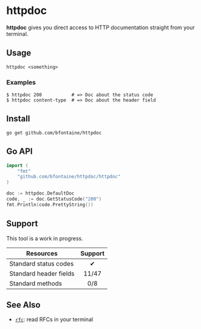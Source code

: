 # httpdoc

**httpdoc** gives you direct access to HTTP documentation straight from
your terminal.

## Usage

    httpdoc <something>

### Examples

    $ httpdoc 200           # => Doc about the status code
    $ httpdoc content-type  # => Doc about the header field

## Install

    go get github.com/bfontaine/httpdoc

## Go API

```go
import (
    "fmt"
    "github.com/bfontaine/httpdoc/httpdoc"
)

doc := httpdoc.DefaultDoc
code, _ := doc.GetStatusCode("200")
fmt.Println(code.PrettyString())
```

## Support

This tool is a work in progress.

| Resources                    | Support |
|------------------------------|:-------:|
| Standard status codes        | ✔       |
| Standard header fields       | 11/47   |
| Standard methods             | 0/8     |

## See Also

* [`rfc`][rfc-cli]: read RFCs in your terminal

[rfc-cli]: https://github.com/bfontaine/rfc#rfc

